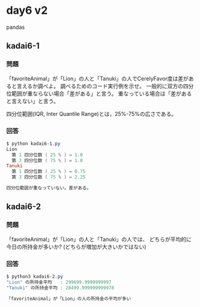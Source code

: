 # day6 v2

pandas

## kadai6-1

### 問題

「favoriteAnimal」が「Lion」の人と「Tanuki」の人でCerelyFavor度は差があると言えるか調べよ。
調べるためのコード実行例を示せ。
一般的に双方の四分位範囲が重ならない場合「差がある」と言う。
重なっている場合は「差があると言えない」と言う。

四分位範囲(IQR, Inter Quantile Range)とは，25%-75%の広さである。

### 回答

```powershell
$ python kadai6-1.py
Lion
  第 1 四分位数 ( 25 % ) = 1.0
  第 3 四分位数 ( 75 % ) = 1.0
Tanuki
  第 1 四分位数 ( 25 % ) = 0.75
  第 3 四分位数 ( 75 % ) = 2.25

四分位範囲が重なっていない。差がある。
```

## kadai6-2

### 問題

「favoriteAnimal」が「Lion」の人と「Tanuki」の人では、
どちらが平均的に今日の所持金が多いか?
(どちらが増加が大きいかではない)

### 回答

```powershell
$ python3 kadai6-2.py
"Lion" の所持金平均   : 299699.9999999997
"Tanuki" の所持金平均 : 28499.999999999978

「favoriteAnimal」が「Lion」の人の所持金の平均が多い
```
